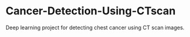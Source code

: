 # Cancer-Detection-Using-CTscan
Deep learning project for detecting chest cancer using CT scan images.
